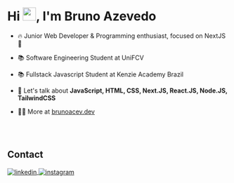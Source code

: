 <h1 align="left">Hi <img src="https://raw.githubusercontent.com/kaueMarques/kaueMarques/master/hi.gif" height="30px">, I'm Bruno Azevedo</h1>

- 🔥 Junior Web Developer & Programming enthusiast, focused on NextJS 💙

- 📚 Software Engineering Student at UniFCV

- 📚 Fullstack Javascript Student at Kenzie Academy Brazil

- 💬 Let's talk about **JavaScript, HTML, CSS, Next.JS, React.JS, Node.JS, TailwindCSS**

- 👨‍💻 More at [brunoacev.dev](https://portfolio-brunoacev-five.vercel.app/)

<br><br>

## Contact


<a href="https://linkedin.com/in/bruno-azevedo-02736bb2" target="_blank">
  <img align="center" src="https://img.shields.io/badge/-brunoazevedo-05122A?style=flat&logo=linkedin" alt="linkedin"/>
</a>
<a href="https://instagram.com/b.acev" target="_blank">
 <img align="center" src="https://img.shields.io/badge/-brunoazevedo-05122A?style=flat&logo=instagram" alt="instagram"/>
</a>


<!--
**brunoacev/brunoacev** is a ✨ _special_ ✨ repository because its `README.md` (this file) appears on your GitHub profile.

Here are some ideas to get you started:

- 🔭 I’m currently working on ...
- 🌱 I’m currently learning ...
- 👯 I’m looking to collaborate on ...
- 🤔 I’m looking for help with ...
- 💬 Ask me about ...
- 📫 How to reach me: ...
- 😄 Pronouns: ...
- ⚡ Fun fact: ...
-->
